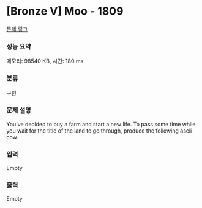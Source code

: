 # [Bronze V] Moo - 1809 

[문제 링크](https://www.acmicpc.net/problem/1809) 

### 성능 요약

메모리: 98540 KB, 시간: 180 ms

### 분류

구현

### 문제 설명

<p>You’ve decided to buy a farm and start a new life. To pass some time while you wait for the title of the land to go through, produce the following ascii cow.</p>

### 입력 

 Empty

### 출력 

 Empty

